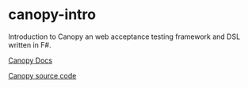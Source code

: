 canopy-intro
============

Introduction to Canopy an web acceptance testing framework and DSL written in F#.  

[Canopy Docs](http://lefthandedgoat.github.io/canopy/)

[Canopy source code](https://github.com/lefthandedgoat/canopy)

